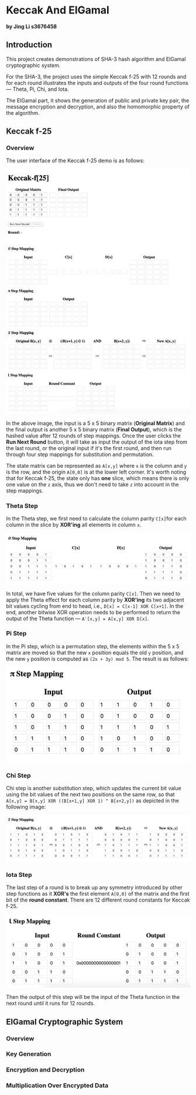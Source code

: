# Keccak And ElGamal
**by Jing Li s3676458**

## Introduction

This project creates demonstrations of SHA-3 hash algorithm and ElGamal cryptographic system. 

For the SHA-3, the project uses the simple Keccak f-25 with 12 rounds and for each round illustrates the inputs and outputs of the four round functions — Theta, Pi, Chi, and Iota.

The ElGamal part, it shows the generation of public and private key pair, the message encryption and decryption, and also the homomorphic property of the algorithm.

## Keccak f-25

### Overview

The user interface of the Keccak f-25 demo is as follows:

![keccak](report_images/keccak.png)

In the above image, the input is a 5 x 5 binary matrix (**Original Matrix**) and the final output is another 5 x 5 binary matrix (**Final Output**), which is the hashed value after 12 rounds of step mappings. Once the user clicks the **Run Next Round** button, it will take as input the output of the iota step from the last round, or the original input if it's the first round, and then run through four step mappings for substitution and permutation.

The state matrix can be represented as `A[x,y]` where `x` is the column and `y` is the row, and the origin `A[0,0]` is at the lower left corner. It's worth noting that for Keccak f-25, the state only has **one** slice, which means there is only one value on the `z` axis, thus we don't need to take `z` into account in the step mappings.

### Theta Step

In the Theta step, we first need to calculate the column parity `C[x]`for each column in the slice by **XOR'ing** all elements in column `x`.

![theta](report_images/theta.png)

In total, we have five values for the column parity `C[x]`. Then we need to apply the Theta effect for each column parity by **XOR'ing** its two adjacent bit values cycling from end to head, i.e., `D[x] = C[x-1] XOR C[x+1]`. In the end, another bitwise XOR operation needs to be performed to return the output of the Theta function — `A'[x,y] = A[x,y] XOR D[x]`.

### Pi Step

In the Pi step, which is a permutation step, the elements within the 5 x 5 matrix are moved so that the new `x` position equals the old `y` position, and the new `y` position is computed as `(2x + 3y) mod 5`. The result is as follows:

![pi](report_images/pi.png)

### Chi Step

Chi step is another substitution step, which updates the current bit value using the bit values of the next two positions on the same row, so that `A[x,y] = B[x,y] XOR ((B[x+1,y] XOR 1) ^ B[x+2,y])` as depicted in the following image:

![chi](report_images/chi.png)

### Iota Step

The last step of a round is to break up any symmetry introduced by other step functions as it **XOR's** the first element `A[0,0]` of the matrix and the first bit of the **round constant**. There are 12 different round constants for Keccak f-25.

![iota](report_images/iota.png)

Then the output of this step will be the input of the Theta function in the next round until it runs for 12 rounds. 

## ElGamal Cryptographic System

### Overview

### Key Generation

### Encryption and Decryption

### Multiplication Over Encrypted Data





